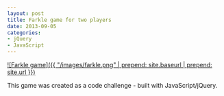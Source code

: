```yaml
---
layout: post
title: Farkle game for two players
date: 2013-09-05
categories:
- jQuery
- JavaScript
---
```


[![Farkle game]({{ "/images/farkle.png" | prepend: site.baseurl | prepend: site.url }})](http://janmilosh.com/farkle)

This game was created as a code challenge - built with JavaScript/jQuery.